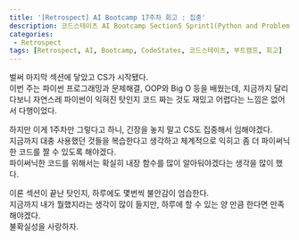 ```yaml
---
title: '[Retrospect] AI Bootcamp 17주차 회고 : 집중'
description: 코드스테이츠 AI Bootcamp Section5 Sprint1(Python and Problem Solving) 17주차 회고
categories:
 - Retrospect
tags: [Retrospect, AI, Bootcamp, CodeStates, 코드스테이츠, 부트캠프, 회고]
---
```


벌써 마지막 섹션에 닿았고 CS가 시작됐다.<br>
이번 주는 파이썬 프로그래밍과 문제해결, OOP와 Big O 등을 배웠는데, 지금까지 달리다보니 자연스레 파이썬이 익혀진 탓인지 코드 짜는 것도 재밌고 어렵다는 느낌은 없어서 다행이었다.


하지만 이게 1주차만 그렇다고 하니, 긴장을 놓지 말고 CS도 집중해서 임해야겠다.<br>
지금까지 대충 사용했던 것들을 복습한다고 생각하고 체계적으로 익히고 좀 더 파이써닉한 코드를 짤 수 있도록 해야겠다.<br>
파이써닉한 코드를 위해서는 확실히 내장 함수를 많이 알아둬야겠다는 생각을 많이 했다.

이론 섹션이 끝난 탓인지, 하루에도 몇번씩 불안감이 엄습한다.<br>
지금까지 내가 뭘했지라는 생각이 많이 들지만, 하루에 할 수 있는 양 만큼 한다면 만족해야겠다.<br>
불확실성을 사랑하자.